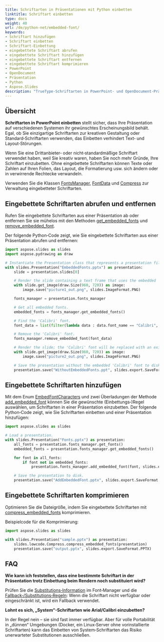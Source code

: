 ```yaml
---
title: Schriftarten in Präsentationen mit Python einbetten
linktitle: Schriftart einbetten
type: docs
weight: 40
url: /de/python-net/embedded-font/
keywords:
- Schriftart hinzufügen
- Schriftart einbetten
- Schriftart-Einbettung
- eingebettete Schriftart abrufen
- eingebettete Schriftart hinzufügen
- eingebettete Schriftart entfernen
- eingebettete Schriftart komprimieren
- PowerPoint
- OpenDocument
- Präsentation
- Python
- Aspose.Slides
description: "TrueType‑Schriftarten in PowerPoint‑ und OpenDocument‑Präsentationen mit Aspose.Slides für Python via .NET einbetten und damit eine genaue Darstellung auf allen Plattformen sicherstellen."
---
```


## **Übersicht**

**Schriftarten in PowerPoint einbetten** stellt sicher, dass Ihre Präsentation auf verschiedenen Systemen ihr gewünschtes Erscheinungsbild behält. Egal, ob Sie einzigartige Schriftarten zur kreativen Gestaltung oder Standard‑Schriftarten verwenden, das Einbetten verhindert Text‑ und Layout‑Störungen.

Wenn Sie eine Drittanbieter‑ oder nicht‑standardmäßige Schriftart verwendet haben, weil Sie kreativ waren, haben Sie noch mehr Gründe, Ihre Schriftart einzubetten. Ohne eingebettete Schriftarten können Texte oder Zahlen auf Ihren Folien, das Layout, die Formatierung usw. sich ändern oder in verwirrende Rechtecke verwandeln.

Verwenden Sie die Klassen [FontsManager](https://reference.aspose.com/slides/python-net/aspose.slides/fontsmanager/), [FontData](https://reference.aspose.com/slides/python-net/aspose.slides/fontdata/) und [Compress](https://reference.aspose.com/slides/python-net/aspose.slides.lowcode/compress/) zur Verwaltung eingebetteter Schriftarten.

## **Eingebettete Schriftarten abrufen und entfernen**

Rufen Sie eingebettete Schriftarten aus einer Präsentation ab oder entfernen Sie sie mühelos mit den Methoden [get_embedded_fonts](https://reference.aspose.com/slides/python-net/aspose.slides/fontsmanager/get_embedded_fonts/) und [remove_embedded_font](https://reference.aspose.com/slides/python-net/aspose.slides/fontsmanager/remove_embedded_font/).

Der folgende Python‑Code zeigt, wie Sie eingebettete Schriftarten aus einer Präsentation abrufen und entfernen:

```python
import aspose.slides as slides
import aspose.pydrawing as draw

# Instantiate the Presentation class that represents a presentation file.
with slides.Presentation("EmbeddedFonts.pptx") as presentation:
    slide = presentation.slides[0]

    # Render the slide containing a text frame that uses the embedded 'FunSized' font.
    with slide.get_image(draw.Size(960, 720)) as image:
        image.save("picture1_out.png", slides.ImageFormat.PNG)

    fonts_manager = presentation.fonts_manager

    # Get all embedded fonts.
    embedded_fonts = fonts_manager.get_embedded_fonts()

    # Find the 'Calibri' font.
    font_data = list(filter(lambda data : data.font_name == "Calibri", embedded_fonts))[0]

    # Remove the 'Calibri' font.
    fonts_manager.remove_embedded_font(font_data)

    # Render the slide; the 'Calibri' font will be replaced with an existing one.
    with slide.get_image(draw.Size(960, 720)) as image:
        image.save("picture2_out.png", slides.ImageFormat.PNG)

    # Save the presentation without the embedded 'Calibri' font to disk.
    presentation.save("WithoutEmbeddedFonts.ppt", slides.export.SaveFormat.PPT)
```

## **Eingebettete Schriftarten hinzufügen**

Mit dem Enum [EmbedFontCharacters](https://reference.aspose.com/slides/python-net/aspose.slides.export/embedfontcharacters/) und zwei Überladungen der Methode [add_embedded_font](https://reference.aspose.com/slides/python-net/aspose.slides/fontsmanager/add_embedded_font/) können Sie die gewünschte (Einbettungs‑)Regel auswählen, um Schriftarten in einer Präsentation einzubetten. Der folgende Python‑Code zeigt, wie Sie Schriftarten einbetten und einer Präsentation hinzufügen:

```python
import aspose.slides as slides

# Load a presentation.
with slides.Presentation("Fonts.pptx") as presentation:
    all_fonts = presentation.fonts_manager.get_fonts()
    embedded_fonts = presentation.fonts_manager.get_embedded_fonts()

    for font in all_fonts:
        if font not in embedded_fonts:
            presentation.fonts_manager.add_embedded_font(font, slides.export.EmbedFontCharacters.ALL)

    # Save the presentation to disk.
    presentation.save("AddEmbeddedFont.pptx", slides.export.SaveFormat.PPTX)
```

## **Eingebettete Schriftarten komprimieren**

Optimieren Sie die Dateigröße, indem Sie eingebettete Schriftarten mit [compress_embedded_fonts](https://reference.aspose.com/slides/python-net/aspose.slides.lowcode/compress/compress_embedded_fonts/) komprimieren.

Beispielcode für die Komprimierung:

```python
import aspose.slides as slides

with slides.Presentation("sample.pptx") as presentation:
    slides.lowcode.Compress.compress_embedded_fonts(presentation)
    presentation.save("output.pptx", slides.export.SaveFormat.PPTX)
```

## **FAQ**

**Wie kann ich feststellen, dass eine bestimmte Schriftart in der Präsentation trotz Einbettung beim Rendern noch substituiert wird?**

Prüfen Sie die [Substitutions‑Information](/slides/de/python-net/font-substitution/) im Font‑Manager und die [Fallback‑/Substitutions‑Regeln](/slides/de/python-net/fallback-font/): Wenn die Schriftart nicht verfügbar oder eingeschränkt ist, wird ein Fallback verwendet.

**Lohnt es sich, „System“-Schriftarten wie Arial/Calibri einzubetten?**

In der Regel nein – sie sind fast immer verfügbar. Aber für volle Portabilität in „dünnen“ Umgebungen (Docker, ein Linux‑Server ohne vorinstallierte Schriftarten) kann das Einbetten von System‑Schriftarten das Risiko unerwarteter Substitutionen ausschließen.